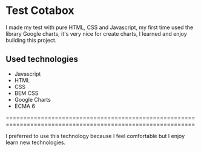 # Test Cotabox

I made my test with pure HTML, CSS and Javascript, my first time used the library Google charts, it's very nice for create charts, I learned and enjoy building this project.

## Used technologies

- Javascript
- HTML
- CSS
- BEM CSS
- Google Charts
- ECMA 6

============================================================================================================

I preferred to use this technology because I feel comfortable but I enjoy learn new technologies. 
